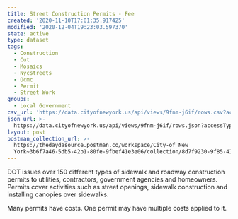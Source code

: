 ```yaml
---
title: Street Construction Permits - Fee
created: '2020-11-10T17:01:35.917425'
modified: '2020-12-04T19:23:03.597370'
state: active
type: dataset
tags:
  - Construction
  - Cut
  - Mosaics
  - Nycstreets
  - Ocmc
  - Permit
  - Street Work
groups:
  - Local Government
csv_url: 'https://data.cityofnewyork.us/api/views/9fnm-j6if/rows.csv?accessType=DOWNLOAD'
json_url: >-
  https://data.cityofnewyork.us/api/views/9fnm-j6if/rows.json?accessType=DOWNLOAD
layout: post
postman_collection_url: >-
  https://thedaydasource.postman.co/workspace/City-of New
  York~3b6f7a46-5db5-42b1-80fe-9fbef41e3e06/collection/8d7f9230-9f85-4109-8c62-9e76e7b57eea
---
```

DOT issues over 150 different types of sidewalk and roadway construction permits to utilities, contractors, government agencies and homeowners. Permits cover activities such as street openings, sidewalk construction and installing canopies over sidewalks.

Many permits have costs. One permit may have multiple costs applied to it.
